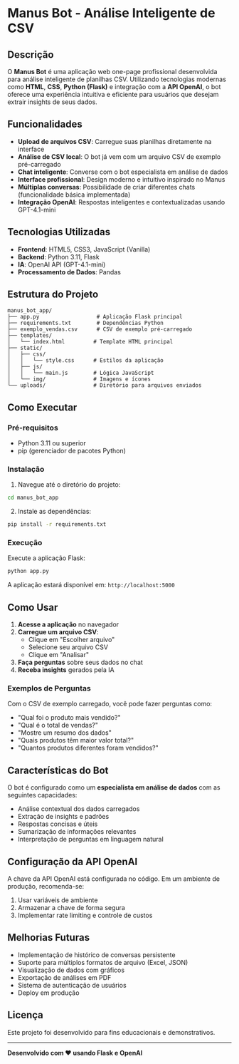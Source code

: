 # Manus Bot - Análise Inteligente de CSV

## Descrição

O **Manus Bot** é uma aplicação web one-page profissional desenvolvida para análise inteligente de planilhas CSV. Utilizando tecnologias modernas como **HTML**, **CSS**, **Python (Flask)** e integração com a **API OpenAI**, o bot oferece uma experiência intuitiva e eficiente para usuários que desejam extrair insights de seus dados.

## Funcionalidades

- **Upload de arquivos CSV**: Carregue suas planilhas diretamente na interface
- **Análise de CSV local**: O bot já vem com um arquivo CSV de exemplo pré-carregado
- **Chat inteligente**: Converse com o bot especialista em análise de dados
- **Interface profissional**: Design moderno e intuitivo inspirado no Manus
- **Múltiplas conversas**: Possibilidade de criar diferentes chats (funcionalidade básica implementada)
- **Integração OpenAI**: Respostas inteligentes e contextualizadas usando GPT-4.1-mini

## Tecnologias Utilizadas

- **Frontend**: HTML5, CSS3, JavaScript (Vanilla)
- **Backend**: Python 3.11, Flask
- **IA**: OpenAI API (GPT-4.1-mini)
- **Processamento de Dados**: Pandas

## Estrutura do Projeto

```
manus_bot_app/
├── app.py                  # Aplicação Flask principal
├── requirements.txt        # Dependências Python
├── exemplo_vendas.csv      # CSV de exemplo pré-carregado
├── templates/
│   └── index.html         # Template HTML principal
├── static/
│   ├── css/
│   │   └── style.css      # Estilos da aplicação
│   ├── js/
│   │   └── main.js        # Lógica JavaScript
│   └── img/               # Imagens e ícones
└── uploads/               # Diretório para arquivos enviados
```

## Como Executar

### Pré-requisitos

- Python 3.11 ou superior
- pip (gerenciador de pacotes Python)

### Instalação

1. Navegue até o diretório do projeto:
```bash
cd manus_bot_app
```

2. Instale as dependências:
```bash
pip install -r requirements.txt
```

### Execução

Execute a aplicação Flask:
```bash
python app.py
```

A aplicação estará disponível em: `http://localhost:5000`

## Como Usar

1. **Acesse a aplicação** no navegador
2. **Carregue um arquivo CSV**:
   - Clique em "Escolher arquivo"
   - Selecione seu arquivo CSV
   - Clique em "Analisar"
3. **Faça perguntas** sobre seus dados no chat
4. **Receba insights** gerados pela IA

### Exemplos de Perguntas

Com o CSV de exemplo carregado, você pode fazer perguntas como:

- "Qual foi o produto mais vendido?"
- "Qual é o total de vendas?"
- "Mostre um resumo dos dados"
- "Quais produtos têm maior valor total?"
- "Quantos produtos diferentes foram vendidos?"

## Características do Bot

O bot é configurado como um **especialista em análise de dados** com as seguintes capacidades:

- Análise contextual dos dados carregados
- Extração de insights e padrões
- Respostas concisas e úteis
- Sumarização de informações relevantes
- Interpretação de perguntas em linguagem natural

## Configuração da API OpenAI

A chave da API OpenAI está configurada no código. Em um ambiente de produção, recomenda-se:

1. Usar variáveis de ambiente
2. Armazenar a chave de forma segura
3. Implementar rate limiting e controle de custos

## Melhorias Futuras

- Implementação de histórico de conversas persistente
- Suporte para múltiplos formatos de arquivo (Excel, JSON)
- Visualização de dados com gráficos
- Exportação de análises em PDF
- Sistema de autenticação de usuários
- Deploy em produção

## Licença

Este projeto foi desenvolvido para fins educacionais e demonstrativos.

---

**Desenvolvido com ❤️ usando Flask e OpenAI**


